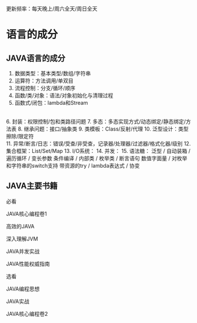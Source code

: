 更新频率：每天晚上/周六全天/周日全天

# 语言的成分

## JAVA语言的成分

1. 数据类型：基本类型/数组/字符串
2. 运算符：方法调用/单双目
3. 流程控制：分支/循环/顺序
4. 函数/类/对象：语法/对象初始化与清理过程
5. 函数式/闭包：lambda和Stream
<br/>
6. 封装：权限控制/包和类路径问题
7. 多态：多态实现方式/动态绑定/静态绑定/方法表
8. 继承问题：接口/抽象类
9. 类模板：Class/反射/代理
10. 泛型设计：类型擦除/限定符
<br/>
11. 异常/断言/日志：错误/受查/非受查，记录器/处理器/过滤器/格式化器/级别
12. 集合框架：List/Set/Map
13. I/O系统：
14. 并发：
15. 语法糖：
泛型 / 自动装箱 / 遍历循环 / 变长参数
条件编译 / 内部类 / 枚举类 / 断言语句
数值字面量 / 对枚举和字符串的switch支持
带资源的try / lambda表达式 / 协变

## JAVA主要书籍

必看

JAVA核心编程卷1

高效的JAVA

深入理解JVM

JAVA并发实战

JAVA性能权威指南



选看

JAVA编程思想

JAVA实战

JAVA核心编程卷2